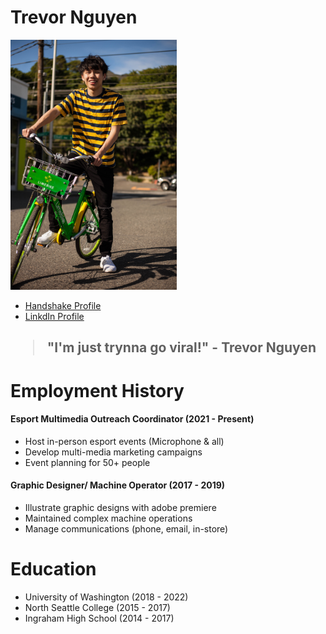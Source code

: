 
<!DOCTYPE html>
<html>

<head>
    <h1> Trevor Nguyen </h1>
    <img src="picture.jpg" alt = "Self Portrait" height= "400">
<ul>
<li> <a href = "https://uw.joinhandshake.com/stu/users/16106676"> Handshake Profile </a> </li>

<li> <a href = "https://www.linkedin.com/in/trevor-nguyen-7a9549230/"> LinkdIn Profile </a> </li>
</ul>
<h2><blockquote>
"I'm just trynna go viral!" - Trevor Nguyen
</h2></blockquote>
</head>


<body>
<div>
    <h1> Employment History </h1>
    <h4> <strong> Esport Multimedia Outreach Coordinator (2021 - Present)</strong> </h4>
    <ul> 
    <li> Host in-person esport events (Microphone & all) </li>
    <li> Develop multi-media marketing campaigns </li>
    <li> Event planning for 50+ people </li>
    </ul>
    <h4><strong>Graphic Designer/ Machine Operator (2017 - 2019) </strong></h4>
    <ul>
    <li> Illustrate graphic designs with adobe premiere  </li>
    <li> Maintained complex machine operations </li>
    <li> Manage communications (phone, email, in-store) </li>
    </ul>
</div>

<div>
    <h1> Education </h1>
    <ul>
        <li> University of Washington (2018 - 2022) </li>
        <li> North Seattle College (2015 - 2017) </li>
        <li>Ingraham High School (2014 - 2017) </li>
    </ul>

</div>










<body>




</html>